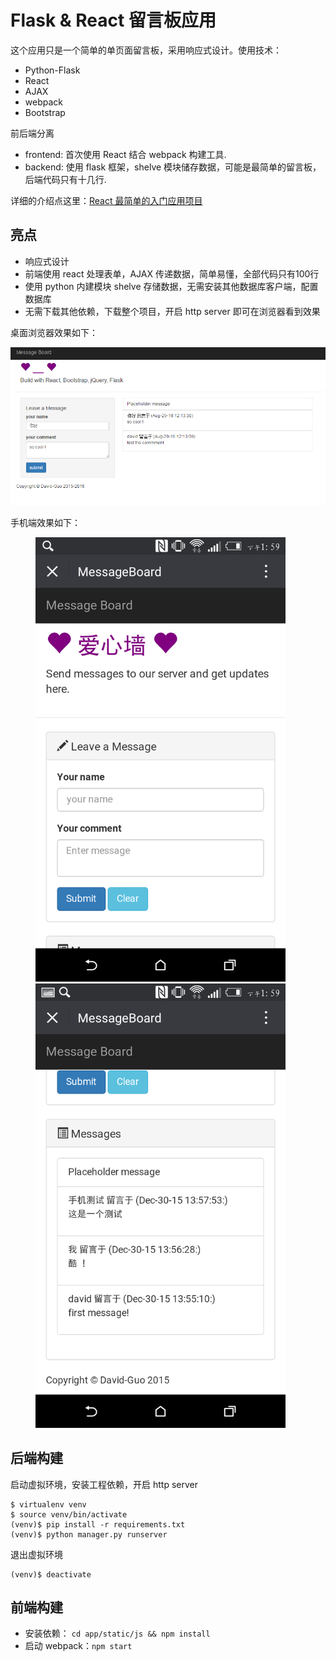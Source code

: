 # Flask & React 留言板应用

这个应用只是一个简单的单页面留言板，采用响应式设计。使用技术：

* Python-Flask
* React
* AJAX
* webpack
* Bootstrap

前后端分离

* frontend: 首次使用 React 结合 webpack 构建工具.
* backend: 使用 flask 框架，shelve 模块储存数据，可能是最简单的留言板，后端代码只有十几行.

详细的介绍点这里：[React 最简单的入门应用项目](http://guodavid.tk/2016/08/29/React-Message-board/)

## 亮点

* 响应式设计
* 前端使用 react 处理表单，AJAX 传递数据，简单易懂，全部代码只有100行
* 使用 python 内建模块 shelve 存储数据，无需安装其他数据库客户端，配置数据库
* 无需下载其他依赖，下载整个项目，开启 http server 即可在浏览器看到效果

桌面浏览器效果如下：

![](./picture/1.png)

手机端效果如下：

<p>
<figure class="half">
    <img src="./picture/2.png" width="400">
    <img src="./picture/3.png" width="400">
</figure>
</p>

## 后端构建

启动虚拟环境，安装工程依赖，开启 http server

```shell
$ virtualenv venv
$ source venv/bin/activate
(venv)$ pip install -r requirements.txt
(venv)$ python manager.py runserver
``````

退出虚拟环境

```shell
(venv)$ deactivate
``````

## 前端构建

* 安装依赖： `cd app/static/js && npm install`
* 启动 webpack：`npm start`